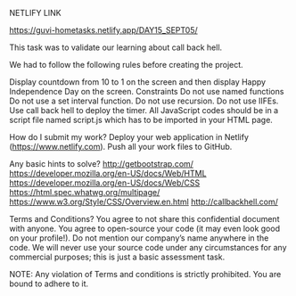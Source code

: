 NETLIFY LINK

https://guvi-hometasks.netlify.app/DAY15_SEPT05/

This task was to validate our learning about call back hell.

We had to follow the following rules before creating the project.

Display countdown from 10 to 1 on the screen and then display Happy Independence Day on the screen.
Constraints 
Do not use named functions
Do not use a set interval function.
Do not use recursion.
Do not  use IIFEs.
Use call back hell to deploy the timer.
All JavaScript codes should be in a script file named script.js which has to be imported in your HTML page.

How do I submit my work?
Deploy your web application in Netlify (https://www.netlify.com).
Push all your work files to GitHub.

Any basic hints to solve?
http://getbootstrap.com/
https://developer.mozilla.org/en-US/docs/Web/HTML
https://developer.mozilla.org/en-US/docs/Web/CSS
https://html.spec.whatwg.org/multipage/
https://www.w3.org/Style/CSS/Overview.en.html
http://callbackhell.com/

Terms and Conditions?
You agree to not share this confidential document with anyone. 
You agree to open-source your code (it may even look good on your profile!). Do not mention our company’s name anywhere in the code.
We will never use your source code under any circumstances for any commercial purposes; this is just a basic assessment task. 

NOTE: Any violation of Terms and conditions is strictly prohibited. You are bound to adhere to it.
